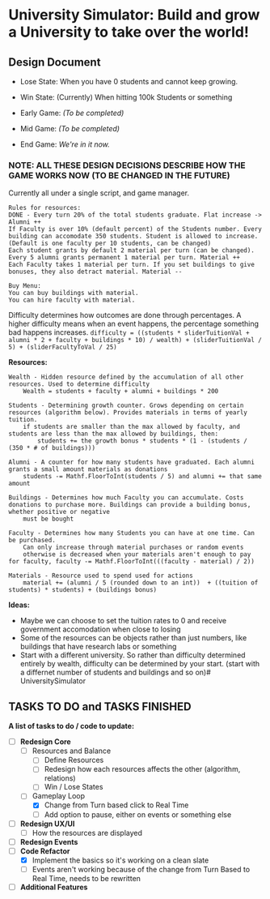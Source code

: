 # University Simulator: Build and grow a University to take over the world!

## Design Document

- Lose State: When you have 0 students and cannot keep growing.
- Win State: (Currently) When hitting 100k Students or something

- Early Game: *(To be completed)*
- Mid Game: *(To be completed)*
- End Game: *We're in it now.*


### NOTE: ALL THESE DESIGN DECISIONS DESCRIBE HOW THE GAME WORKS NOW (TO BE CHANGED IN THE FUTURE)
Currently all under a single script, and game manager.

	Rules for resources:
	DONE - Every turn 20% of the total students graduate. Flat increase -> Alumni ++
	If Faculty is over 10% (default percent) of the Students number. Every building can accomodate 350 students. Student is allowed to increase. (Default is one faculty per 10 students, can be changed)
	Each student grants by default 2 material per turn (can be changed). Every 5 alumni grants permanent 1 material per turn. Material ++
	Each Faculty takes 1 material per turn. If you set buildings to give bonuses, they also detract material. Material --

	Buy Menu:
	You can buy buildings with material.
	You can hire faculty with material.

Difficulty determines how outcomes are done through percentages. A higher difficulty means when an event happens, the percentage something bad happens increases.
    `difficulty = ((students * sliderTuitionVal + alumni * 2 + faculty + buildings * 10) / wealth) + (sliderTuitionVal / 5) + (sliderFacultyToVal / 25)`

**Resources:**

	Wealth - Hidden resource defined by the accumulation of all other resources. Used to determine difficulty
		Wealth = students + faculty + alumni + buildings * 200

	Students - Determining growth counter. Grows depending on certain resources (algorithm below). Provides materials in terms of yearly tuition.
		if students are smaller than the max allowed by faculty, and students are less than the max allowed by buildings, then:
			students += the growth bonus * students * (1 - (students / (350 * # of buildings)))

	Alumni - A counter for how many students have graduated. Each alumni grants a small amount materials as donations
		students -= Mathf.FloorToInt(students / 5) and alumni += that same amount

	Buildings - Determines how much Faculty you can accumulate. Costs donations to purchase more. Buildings can provide a building bonus, whether positive or negative
		must be bought

	Faculty - Determines how many Students you can have at one time. Can be purchased.
		Can only increase through material purchases or random events
		otherwise is decreased when your materials aren't enough to pay for faculty, faculty -= Mathf.FloorToInt(((faculty - material) / 2))

	Materials - Resource used to spend used for actions
		material += (alumni / 5 (rounded down to an int))  + ((tuition of students) * students) + (buildings bonus)

**Ideas:**

- Maybe we can choose to set the tuition rates to 0 and receive government accomodation when close to losing
- Some of the resources can be objects rather than just numbers, like buildings that have research labs or something
- Start with a different university. So rather than difficulty determined entirely by wealth, difficulty can be determined by your start. (start with a differnet number of students and buildings and so on)# UniversitySimulator


## TASKS TO DO and TASKS FINISHED

**A list of tasks to do / code to update:**

- [ ] **Redesign Core**
	- [ ] Resources and Balance
		- [ ] Define Resources
		- [ ] Redesign how each resources affects the other (algorithm, relations)
		- [ ] Win / Lose States
	- [ ] Gameplay Loop
		- [x] Change from Turn based click to Real Time
		- [ ] Add option to pause, either on events or something else
- [ ] **Redesign UX/UI**
	- [ ] How the resources are displayed
- [ ] **Redesign Events**
- [ ] **Code Refactor**
	- [x] Implement the basics so it's working on a clean slate
	- [ ] Events aren't working because of the change from Turn Based to Real Time, needs to be rewritten
- [ ] **Additional Features**
